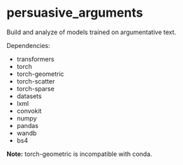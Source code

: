 # persuasive_arguments
Build and analyze of models trained on argumentative text.



Dependencies:
* transformers
* torch
* torch-geometric
* torch-scatter
* torch-sparse
* datasets
* lxml
* convokit
* numpy
* pandas
* wandb
* bs4

**Note:**  torch-geometric is incompatible with conda.